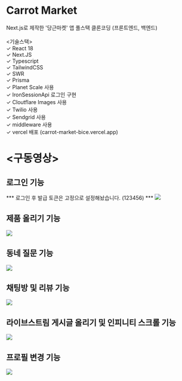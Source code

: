 # Carrot Market
Next.js로 제작한 '당근마켓' 앱 풀스택 클론코딩 (프론트엔드, 백엔드) <br />
<br />
<기술스택><br />
✓ React 18 <br />
✓ Next.JS <br />
✓ Typescript <br />
✓ TailwindCSS <br />
✓ SWR <br />
✓ Prisma <br />
✓ Planet Scale 사용 <br />
✓ IronSessionApi 로그인 구현 <br />
✓ Cloutflare Images 사용 <br />
✓ Twilio 사용 <br />
✓ Sendgrid 사용 <br />
✓ middleware 사용 <br />
✓ vercel 배포 (carrot-market-bice.vercel.app)

<h1><구동영상></h1>
  <h2>로그인 기능</h2> *** 로그인 후 발급 토큰은 고정으로 설정해놨습니다. (123456) ***
  <img src="https://github.com/jaewooann/carrot-market/assets/111404250/1b5de0fd-4be7-42f6-be4e-11bb8832ea85" />
  <h2>제품 올리기 기능</h2>
  <img src="https://github.com/jaewooann/carrot-market/assets/111404250/e4f23893-9255-489b-b1ce-093f94ab3d1d" />
  <h2>동네 질문 기능</h2>
  <img src="https://github.com/jaewooann/carrot-market/assets/111404250/548fface-c521-41b1-ab71-4c64c5ae3f03" />
  <h2>채팅방 및 리뷰 기능</h2>
  <img src="https://github.com/jaewooann/carrot-market/assets/111404250/b220ae80-00a4-434b-b9eb-a067289f85b7" />
  <h2>라이브스트림 게시글 올리기 및 인피니티 스크롤 기능</h2>
  <img src="https://github.com/jaewooann/carrot-market/assets/111404250/1372d8e7-eae5-4bc9-a41a-26d1f528250c" />
  <h2>프로필 변경 기능</h2>
  <img src="https://github.com/jaewooann/carrot-market/assets/111404250/1bcca19b-a1f8-46c6-b9e3-3ee2410ce3de" />
